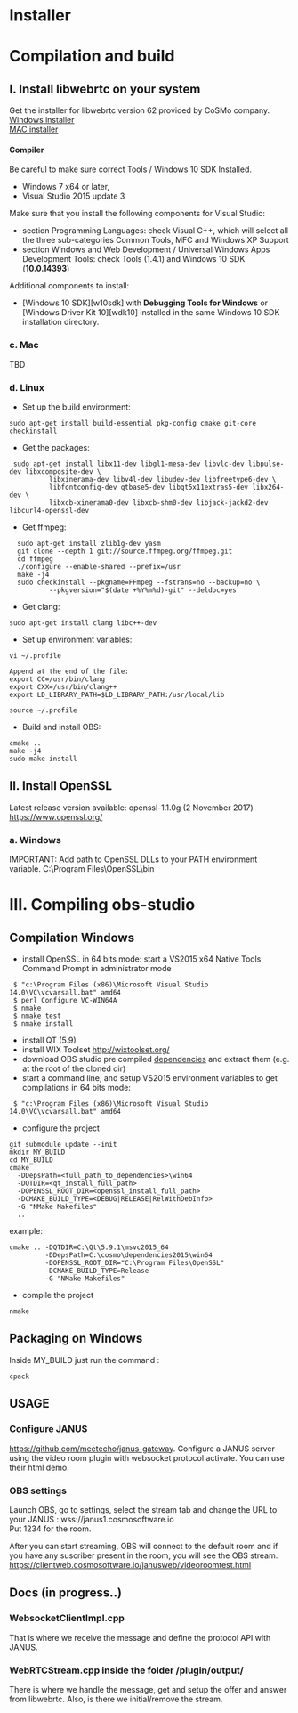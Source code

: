 # Installer



# Compilation and build 


## I. Install libwebrtc on your system

Get the installer for libwebrtc version 62 provided by CoSMo company.  
[Windows installer](https://s3-ap-southeast-1.amazonaws.com/webrtc-installer/version62/libwebrtc-62.252-x64-Release-rtti-msvc2015.exe)  
[MAC installer](https://s3-ap-southeast-1.amazonaws.com/webrtc-installer/version62/libwebrtc-62.000-x64-Release-rtti.dmg)


#### Compiler

Be careful to make sure correct Tools / Windows 10 SDK Installed.

* Windows 7 x64 or later,
* Visual Studio 2015 update 3

Make sure that you install the following components for Visual Studio:
* section Programming Languages: check Visual C++, which will select all the three sub-categories Common Tools, MFC and Windows XP Support
* section Windows and Web Development / Universal Windows Apps Development Tools: check Tools (1.4.1) and Windows 10 SDK (**10.0.14393**)

Additional components to install:
* [Windows 10 SDK][w10sdk] with **Debugging Tools for Windows** or
  [Windows Driver Kit 10][wdk10] installed in the same Windows 10 SDK
  installation directory.

### c. Mac

TBD 

### d. Linux

* Set up the build environment:
```
sudo apt-get install build-essential pkg-config cmake git-core checkinstall
```

* Get the packages:
```
 sudo apt-get install libx11-dev libgl1-mesa-dev libvlc-dev libpulse-dev libxcomposite-dev \
          libxinerama-dev libv4l-dev libudev-dev libfreetype6-dev \
          libfontconfig-dev qtbase5-dev libqt5x11extras5-dev libx264-dev \
          libxcb-xinerama0-dev libxcb-shm0-dev libjack-jackd2-dev libcurl4-openssl-dev
```

* Get ffmpeg:
```
  sudo apt-get install zlib1g-dev yasm
  git clone --depth 1 git://source.ffmpeg.org/ffmpeg.git
  cd ffmpeg
  ./configure --enable-shared --prefix=/usr
  make -j4
  sudo checkinstall --pkgname=FFmpeg --fstrans=no --backup=no \
          --pkgversion="$(date +%Y%m%d)-git" --deldoc=yes
```

* Get clang:
```
sudo apt-get install clang libc++-dev
```

* Set up environment variables:
```
vi ~/.profile

Append at the end of the file:
export CC=/usr/bin/clang
export CXX=/usr/bin/clang++
export LD_LIBRARY_PATH=$LD_LIBRARY_PATH:/usr/local/lib

source ~/.profile
```

* Build and install OBS:
```
cmake ..
make -j4
sudo make install
```

## II. Install OpenSSL

Latest release version available: openssl-1.1.0g (2 November 2017)
https://www.openssl.org/

### a. Windows

IMPORTANT: Add path to OpenSSL DLLs to your PATH environment variable.
C:\Program Files\OpenSSL\bin


# III. Compiling obs-studio

## Compilation Windows

- install OpenSSL in 64 bits mode: start a VS2015 x64 Native Tools Command Prompt in administrator mode
```
 $ "c:\Program Files (x86)\Microsoft Visual Studio 14.0\VC\vcvarsall.bat" amd64
 $ perl Configure VC-WIN64A
 $ nmake
 $ nmake test
 $ nmake install
```

- install QT (5.9)
- install WIX Toolset http://wixtoolset.org/
- download OBS studio pre compiled [dependencies](https://obsproject.com/downloads/dependencies2015.zip) and extract them (e.g. at the root of the cloned dir)
- start a command line, and setup VS2015 environment variables to get compilations in 64 bits mode:
```
 $ "c:\Program Files (x86)\Microsoft Visual Studio 14.0\VC\vcvarsall.bat" amd64
```
- configure the project

```
git submodule update --init
mkdir MY_BUILD
cd MY_BUILD
cmake
  -DDepsPath=<full_path_to_dependencies>\win64
  -DQTDIR=<qt_install_full_path>
  -DOPENSSL_ROOT_DIR=<openssl_install_full_path>
  -DCMAKE_BUILD_TYPE=<DEBUG|RELEASE|RelWithDebInfo>
  -G "NMake Makefiles"
  ..
```

example:

```
cmake .. -DQTDIR=C:\Qt\5.9.1\msvc2015_64
         -DDepsPath=C:\cosmo\dependencies2015\win64
         -DOPENSSL_ROOT_DIR="C:\Program Files\OpenSSL"
         -DCMAKE_BUILD_TYPE=Release
         -G "NMake Makefiles"
```
- compile the project
```
nmake
```

## Packaging on Windows

Inside MY_BUILD just run the command :

```
cpack
```

## USAGE

### Configure JANUS

https://github.com/meetecho/janus-gateway.
Configure a JANUS server using the video room plugin with websocket protocol activate. You can use their html demo.


### OBS settings

Launch OBS, go to settings, select the stream tab and change the URL to your JANUS : wss://janus1.cosmosoftware.io  
Put 1234 for the room.

After you can start streaming, OBS will connect to the default room and if you have any suscriber present in the room, you will see the OBS stream.
https://clientweb.cosmosoftware.io/janusweb/videoroomtest.html

## Docs (in progress..)

### WebsocketClientImpl.cpp

That is where we receive the message and define the protocol API with JANUS. 

### WebRTCStream.cpp inside the folder /plugin/output/

There is where we handle the message, get and setup the offer and answer from libwebrtc. Also, is there we initial/remove the stream.


